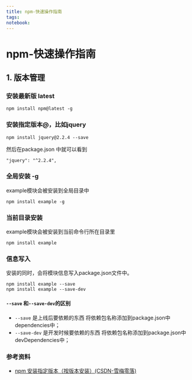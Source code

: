 ```yaml
---
title: npm-快速操作指南
tags: 
notebook: 
---
```

# npm-快速操作指南
## 1. 版本管理
### 安装最新版 latest
```
npm install npm@latest -g
```
### 安装指定版本@，比如jquery
```
npm install jquery@2.2.4 --save
```
然后在package.json 中就可以看到
```
"jquery": "^2.2.4",
```

### 全局安装 -g
example模块会被安装到全局目录中
```
npm install example -g 
```

### 当前目录安装
example模块会被安装到当前命令行所在目录里
```
npm install example 
```

### 信息写入
安装的同时，会将模块信息写入package.json文件中。
```
npm install example --save 
npm install example --save-dev
```
#### `--save` 和`--save-dev`的区别
- `--save` 是上线后要依赖的东西 
  将依赖包名称添加到package.json中dependencies中；   
- `--save-dev` 是开发时候要依赖的东西
  将依赖包名称添加到package.json中devDependencies中；

### 参考资料
- [npm 安装指定版本（按版本安装）(CSDN-雪梅零落)](https://blog.csdn.net/xuaner8786/article/details/81630445)

